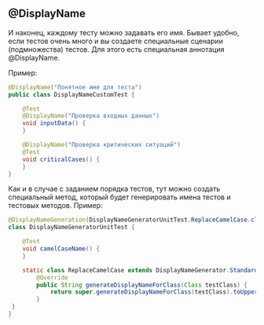 ## @DisplayName

И наконец, каждому тесту можно задавать его имя. Бывает удобно, если тестов очень много и вы создаете специальные сценарии (подмножества) тестов. Для этого есть специальная аннотация @DisplayName.

Пример:
```java
@DisplayName("Понятное имя для теста")
public class DisplayNameCustomTest {

    @Test
    @DisplayName("Проверка входных данных")
    void inputData() {
    }

    @DisplayName("Проверка критических ситуаций")
    @Test
    void criticalCases() {
    }
}
```

Как и в случае с заданием порядка тестов, тут можно создать специальный метод, который будет генерировать имена тестов и тестовых методов. Пример:

```java
@DisplayNameGeneration(DisplayNameGeneratorUnitTest.ReplaceCamelCase.class)
class DisplayNameGeneratorUnitTest {

    @Test
    void camelCaseName() {
    }

    static class ReplaceCamelCase extends DisplayNameGenerator.Standard {
        @Override
        public String generateDisplayNameForClass(Class testClass) {
            return super.generateDisplayNameForClass(testClass).toUpperCase();
        }
 }
}
```